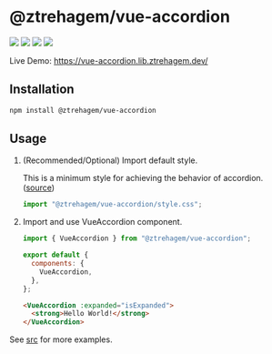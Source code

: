 # @ztrehagem/vue-accordion

[![](https://img.shields.io/npm/v/@ztrehagem/vue-accordion)](https://www.npmjs.com/package/@ztrehagem/vue-accordion)
[![](https://img.shields.io/npm/v/@ztrehagem/vue-accordion/vue2)](https://www.npmjs.com/package/@ztrehagem/vue-accordion/v/vue2)
![](https://img.shields.io/npm/dm/@ztrehagem/vue-accordion)
![](https://img.shields.io/github/license/ztrehagem/vue-accordion)

Live Demo: https://vue-accordion.lib.ztrehagem.dev/

## Installation

```sh
npm install @ztrehagem/vue-accordion
```

## Usage

1. (Recommended/Optional) Import default style.

   This is a minimum style for achieving the behavior of accordion. ([source](./src/lib/style.css))

   ```ts
   import "@ztrehagem/vue-accordion/style.css";
   ```

2. Import and use VueAccordion component.

   ```js
   import { VueAccordion } from "@ztrehagem/vue-accordion";

   export default {
     components: {
       VueAccordion,
     },
   };
   ```

   ```html
   <VueAccordion :expanded="isExpanded">
     <strong>Hello World!</strong>
   </VueAccordion>
   ```

See [src](./src) for more examples.
